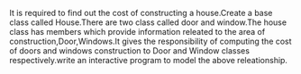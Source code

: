 It is required to find out the cost of constructing a house.Create a base class called House.There are two class called door and window.The house class has members which provide information releated to the area of construction,Door,Windows.It gives the responsibility of computing the cost of doors and windows construction to Door and Window classes respectively.write an interactive program to model the above releationship.
